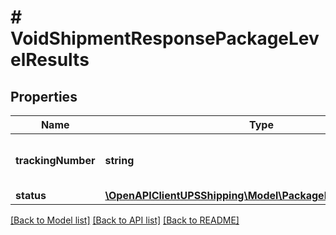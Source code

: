 # # VoidShipmentResponsePackageLevelResults

## Properties

Name | Type | Description | Notes
------------ | ------------- | ------------- | -------------
**trackingNumber** | **string** | The package&#39;s identification number |
**status** | [**\OpenAPIClientUPSShipping\Model\PackageLevelResultsStatus**](PackageLevelResultsStatus.md) |  |

[[Back to Model list]](../../README.md#models) [[Back to API list]](../../README.md#endpoints) [[Back to README]](../../README.md)
